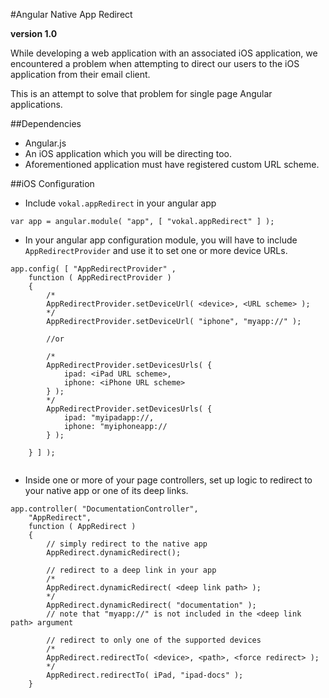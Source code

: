#Angular Native App Redirect

**version 1.0**

While developing a web application with an associated iOS application, we encountered a problem when attempting to direct our users to the iOS application from their email client.

This is an attempt to solve that problem for single page Angular applications.

##Dependencies

-   Angular.js
-   An iOS application which you will be directing too.
-   Aforementioned application must have registered custom URL scheme.

##iOS Configuration

-   Include `vokal.appRedirect` in your angular app

```
var app = angular.module( "app", [ "vokal.appRedirect" ] );
```

-   In your angular app configuration module, you will have to include `AppRedirectProvider` and use it to set one or more device URLs.

```
app.config( [ "AppRedirectProvider" ,
    function ( AppRedirectProvider )
    {
        /*
        AppRedirectProvider.setDeviceUrl( <device>, <URL scheme> );
        */
        AppRedirectProvider.setDeviceUrl( "iphone", "myapp://" );
        
        //or
        
        /*
        AppRedirectProvider.setDevicesUrls( {
            ipad: <iPad URL scheme>,
            iphone: <iPhone URL scheme>
        } );
        */
        AppRedirectProvider.setDevicesUrls( {
            ipad: "myipadapp://,
            iphone: "myiphoneapp://
        } );
        
    } ] );
    
```

-   Inside one or more of your page controllers, set up logic to redirect to your native app or one of its deep links.

```
app.controller( "DocumentationController",
    "AppRedirect",
    function ( AppRedirect )
    {
        // simply redirect to the native app
        AppRedirect.dynamicRedirect();
        
        // redirect to a deep link in your app
        /*
        AppRedirect.dynamicRedirect( <deep link path> );
        */
        AppRedirect.dynamicRedirect( "documentation" );
        // note that "myapp://" is not included in the <deep link path> argument
        
        // redirect to only one of the supported devices
        /*
        AppRedirect.redirectTo( <device>, <path>, <force redirect> );
        */
        AppRedirect.redirectTo( iPad, "ipad-docs" );
    }
```
